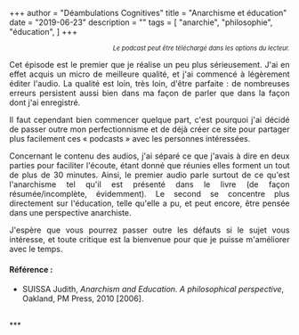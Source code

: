 +++
author = "Déambulations Cognitives"
title = "Anarchisme et éducation"
date = "2019-06-23"
description = ""
tags = [
    "anarchie",
    "philosophie",
    "éducation",
]
+++
<div id='buzzsprout-large-player-1677394-tags-Suissa'></div><script type='text/javascript' charset='utf-8' src='https://www.buzzsprout.com/1677394.js?player=large&tags=Suissa&container_id=buzzsprout-large-player-1677394-tags-Suissa'></script>
<div style="font-size: 80%; text-align: right; margin: none;";><i>Le podcast peut être téléchargé dans les options du lecteur.</i></div>

<p style='text-align: justify;'>Cet épisode est le premier que je réalise un peu plus sérieusement. J'ai en effet acquis un micro de meilleure qualité, et j'ai commencé à légèrement éditer l'audio. La qualité est loin, très loin, d'être parfaite : de nombreuses erreurs persistent aussi bien dans ma façon de parler que dans la façon dont j'ai enregistré.</p>
<p style='text-align: justify;'>Il faut cependant bien commencer quelque part, c'est pourquoi j'ai décidé de passer outre mon perfectionnisme et de déjà créer ce site pour partager plus facilement ces « podcasts » avec les personnes intéressées.
<p style='text-align: justify;'>Concernant le contenu des audios, j'ai séparé ce que j'avais à dire en deux parties pour faciliter l'écoute, étant donné que réunies elles forment un tout de plus de 30 minutes. Ainsi, le premier audio parle surtout de ce qu'est l'anarchisme tel qu'il est présenté dans le livre (de façon résumée/incomplète, évidemment). Le second se concentre plus directement sur l'éducation, telle qu'elle a pu, et peut encore, être pensée dans une perspective anarchiste. <p>
<p style='text-align: justify;'>J'espère que vous pourrez passer outre les défauts si le sujet vous intéresse, et toute critique est la bienvenue pour que je puisse m'améliorer avec le temps.</p>


#### Référence :  
* SUISSA Judith, _Anarchism and Education. A philosophical perspective_, Oakland, PM Press, 2010 [2006].  
<br />
***